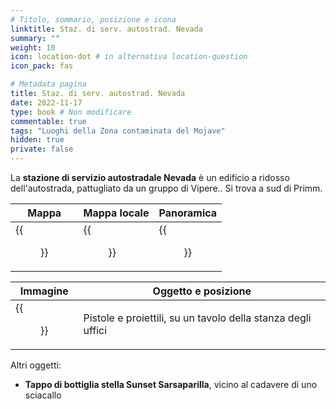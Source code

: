 ```yaml
---
# Titolo, sommario, posizione e icona
linktitle: Staz. di serv. autostrad. Nevada
summary: ""
weight: 10
icon: location-dot # in alternativa location-question
icon_pack: fas

# Metadata pagina
title: Staz. di serv. autostrad. Nevada
date: 2022-11-17
type: book # Non modificare
commentable: true
tags: "Luoghi della Zona contaminata del Mojave"
hidden: true
private: false
---
```


<div class="fnv">

La **stazione di servizio autostradale Nevada** è un edificio a ridosso dell'autostrada, pattugliato da un gruppo di Vipere.. Si trova a sud di Primm.

| Mappa | Mappa locale | Panoramica |
| ----- | ------------ | ---------- |
|  {{<figure src="fnv/Nevada_Highway_Patrol_Station_loc.webp">}}     |   {{<figure src="fnv/Nevada_Highway_Patrol_station_local_map.webp">}}           |    {{<figure src="fnv/NH_Patrol_Station.webp">}}        | 

| Immagine | Oggetto e posizione |
| -------- | ------------------- |
|  {{<figure src="fnv/Guns_and_Bullets_NHP_station.webp">}}        | Pistole e proiettili, su un tavolo  della stanza degli uffici                   |

Altri oggetti:
- **Tappo di bottiglia stella Sunset Sarsaparilla**, vicino al cadavere di uno sciacallo

</div>


